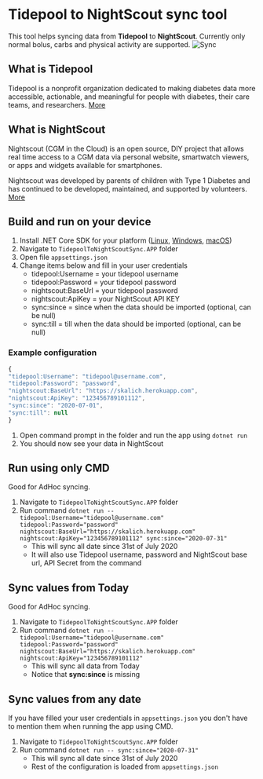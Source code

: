 # Tidepool to NightScout sync tool
This tool helps syncing data from **Tidepool** to **NightScout**. Currently only normal bolus, carbs and physical activity are supported.
![Sync](Images/sync.PNG)

## What is Tidepool
Tidepool is a nonprofit organization dedicated to making diabetes data more accessible, actionable, and meaningful for people with diabetes, their care teams, and researchers.
[More](https://www.tidepool.org/)

## What is NightScout
Nightscout (CGM in the Cloud) is an open source, DIY project that allows real time access to a CGM data via personal website, smartwatch viewers, or apps and widgets available for smartphones.

Nightscout was developed by parents of children with Type 1 Diabetes and has continued to be developed, maintained, and supported by volunteers. 
[More](http://www.nightscout.info/)

## Build and run on your device
1. Install .NET Core SDK for your platform ([Linux](https://docs.microsoft.com/en-us/dotnet/core/install/linux), [Windows](https://docs.microsoft.com/en-us/dotnet/core/install/windows?tabs=netcore31), [macOS](https://docs.microsoft.com/en-us/dotnet/core/install/macos))
2. Navigate to `TidepoolToNightScoutSync.APP` folder
3. Open file `appsettings.json`
4. Change items below and fill in your user credentials
   * tidepool:Username = your tidepool username
   * tidepool:Password = your tidepool password
   * nightscout:BaseUrl = your tidepool password
   * nightscout:ApiKey = your NightScout API KEY
   * sync:since = since when the data should be imported (optional, can be null)
   * sync:till = till when the data should be imported (optional, can be null)
 ### Example configuration
 ```js
 {
"tidepool:Username": "tidepool@username.com",
"tidepool:Password": "password",
"nightscout:BaseUrl": "https://skalich.herokuapp.com",
"nightscout:ApiKey": "123456789101112",
"sync:since": "2020-07-01",
"sync:till": null
}
```
1. Open command prompt in the folder and run the app using `dotnet run`
2. You should now see your data in NightScout

## Run using only CMD
Good for AdHoc syncing.
1. Navigate to `TidepoolToNightScoutSync.APP` folder
2. Run command `dotnet run -- tidepool:Username="tidepool@username.com" tidepool:Password="password" nightscout:BaseUrl="https://skalich.herokuapp.com" nightscout:ApiKey="123456789101112" sync:since="2020-07-31"`
   * This will sync all date since 31st of July 2020
   * It will also use Tidepool username, password and NightScout base url, API Secret from the command

## Sync values from Today
Good for AdHoc syncing.
1. Navigate to `TidepoolToNightScoutSync.APP` folder
2. Run command `dotnet run -- tidepool:Username="tidepool@username.com" tidepool:Password="password" nightscout:BaseUrl="https://skalich.herokuapp.com" nightscout:ApiKey="123456789101112"`
   * This will sync all data from Today
   * Notice that **sync:since** is missing

## Sync values from any date
If you have filled your user credentials in `appsettings.json` you don't have to mention them when running the app using CMD.
1. Navigate to `TidepoolToNightScoutSync.APP` folder
2. Run command `dotnet run -- sync:since="2020-07-31"`
   * This will sync all date since 31st of July 2020
   * Rest of the configuration is loaded from `appsettings.json`